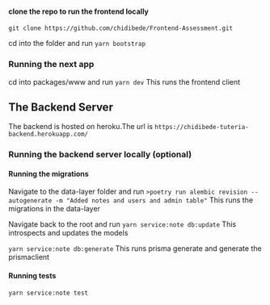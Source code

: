 #### clone the repo to run the frontend locally

`git clone https://github.com/chidibede/Frontend-Assessment.git`

cd into the folder and run
`yarn bootstrap`

### Running the next app

cd into packages/www and run
`yarn dev`
This runs the frontend client

## The Backend Server

The backend is hosted on heroku.The url is `https://chidibede-tuteria-backend.herokuapp.com/`

### Running the backend server locally (optional)

#### Running the migrations

Navigate to the data-layer folder and run
`>poetry run alembic revision --autogenerate -m "Added notes and users and admin table"`
This runs the migrations in the data-layer

Navigate back to the root and run
`yarn service:note db:update`
This introspects and updates the models

`yarn service:note db:generate`
This runs prisma generate and generate the prismaclient

#### Running tests

`yarn service:note test`
